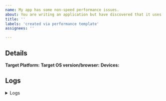 ```yaml
---
name: My app has some non-speed performance issues.
about: You are writing an application but have discovered that it uses too much memory, too much energy (e.g., CPU/GPU usage is high), or its app size is too large.
title: ''
labels: 'created via performance template'
assignees: ''

---
```


<!-- Thank you for using Flutter!

     If you are looking for support, please check out our documentation
     or consider asking a question on Stack Overflow:
      * https://flutter.dev/
      * https://api.flutter.dev/
      * https://stackoverflow.com/questions/tagged/flutter?sort=frequent

     If you have found a performance problem, then fill out the template below.
     Please read our guide to filing a bug first: https://flutter.dev/docs/resources/bug-reports
-->

## Details

<!--
1.  Please tell us exactly how to reproduce the problem you are running into, and how you measured the performance.

2.  Please attach a small application (ideally just one main.dart file) that
     reproduces the problem. You could use https://gist.github.com/ for this.

3.  Switch flutter to master channel and run this app on a physical device
     using profile or release mode. Verify that the performance issue can be
     reproduced there.

     The bleeding edge master channel is encouraged here because Flutter is
     constantly fixing bugs and improving its performance. Your problem in an
     older Flutter version may have already been solved in the master channel.
-->

<!--
     Please tell us which target platform(s) the problem occurs (Android / iOS / Web / macOS / Linux / Windows)
     Which target OS version, for Web, browser, is the test system running?
     Does the problem occur on an emulator/simulator as well as on physical devices?
-->

**Target Platform:**
**Target OS version/browser:**
**Devices:**

## Logs

<details>
<summary>Logs</summary>

<!--
     Run `flutter analyze` and attach any output of that command below.
     If there are any analysis errors, try resolving them before filing this issue.
-->

```
```

<!-- Finally, paste the output of running `flutter doctor -v` here, with your device plugged in. -->

```
```

</details>
